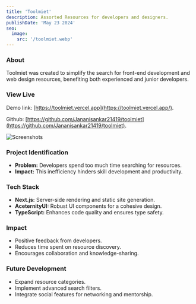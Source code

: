 ```yaml
---
title: 'Toolmiet'
description: Assorted Resources for developers and designers.
publishDate: 'May 23 2024'
seo:
  image:
    src: '/toolmiet.webp'
---
```


### About

Toolmiet was created to simplify the search for front-end development and web design resources, benefiting both experienced and junior developers.
 
### View Live

Demo link:
[https://toolmiet.vercel.app](https://toolmiet.vercel.app/).

Github:
[https://github.com/Jananisankar21419/toolmiet](https://github.com/Jananisankar21419/toolmiet).

![Screenshots](/toolmiet.webp)

### Project Identification

- **Problem:** Developers spend too much time searching for resources.
- **Impact:** This inefficiency hinders skill development and productivity.


### Tech Stack

- **Next.js:** Server-side rendering and static site generation.
- **AceternityUI:** Robust UI components for a cohesive design.
- **TypeScript:** Enhances code quality and ensures type safety.

### Impact

- Positive feedback from developers.
- Reduces time spent on resource discovery.
- Encourages collaboration and knowledge-sharing.

### Future Development

- Expand resource categories.
- Implement advanced search filters.
- Integrate social features for networking and mentorship.
